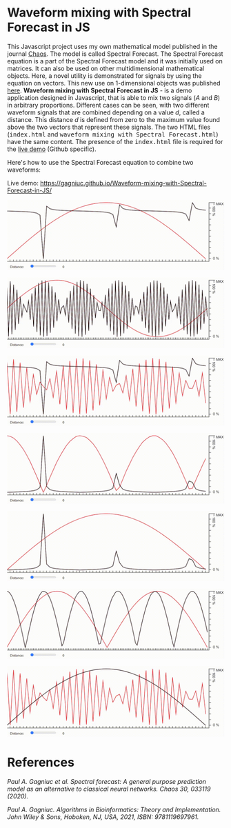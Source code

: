 # Waveform mixing with Spectral Forecast in JS

This Javascript project uses my own mathematical model published in the journal [Chaos](https://aip.scitation.org/doi/10.1063/1.5120818). The model is called Spectral Forecast. The Spectral Forecast equation is a part of the Spectral Forecast model and it was initially used on matrices. It can also be used on other multidimensional mathematical objects. Here, a novel utility is demonstrated for signals by using the equation on vectors. This new use on 1-dimensional objects was published [here](https://www.wiley.com/en-ie/Algorithms+in+Bioinformatics:+Theory+and+Implementation-p-9781119697992). <b>Waveform mixing with Spectral Forecast in JS</b> - is a demo application designed in Javascript, that is able to mix two signals (<i>A</i> and <i>B</i>) in arbitrary proportions. Different cases can be seen, with two different waveform signals that are combined depending on a value <i>d</i>, called a distance. This distance <i>d</i> is defined from zero to the maximum value found above the two vectors that represent these signals. The two HTML files (<kbd>index.html</kbd> and <kbd>waveform mixing with Spectral Forecast.html</kbd>) have the same content. The presence of the <kbd>index.html</kbd> file is required for the [live demo](https://gagniuc.github.io/Waveform-mixing-with-Spectral-Forecast-in-JS/) (Github specific).

Here's how to use the Spectral Forecast equation to combine two waveforms:

Live demo: https://gagniuc.github.io/Waveform-mixing-with-Spectral-Forecast-in-JS/

![screenshot](https://github.com/Gagniuc/Waveform-mixing-with-Spectral-Forecast-in-JS/blob/main/img/sf(0).gif?raw=true)

![screenshot](https://github.com/Gagniuc/Waveform-mixing-with-Spectral-Forecast-in-JS/blob/main/img/sf(1).gif?raw=true)

![screenshot](https://github.com/Gagniuc/Waveform-mixing-with-Spectral-Forecast-in-JS/blob/main/img/sf(2).gif?raw=true)

![screenshot](https://github.com/Gagniuc/Waveform-mixing-with-Spectral-Forecast-in-JS/blob/main/img/sf(3).gif?raw=true)

![screenshot](https://github.com/Gagniuc/Waveform-mixing-with-Spectral-Forecast-in-JS/blob/main/img/sf(4).gif?raw=true)

![screenshot](https://github.com/Gagniuc/Waveform-mixing-with-Spectral-Forecast-in-JS/blob/main/img/sf(5).gif?raw=true)

![screenshot](https://github.com/Gagniuc/Waveform-mixing-with-Spectral-Forecast-in-JS/blob/main/img/sf(6).gif?raw=true)


# References

<i>Paul A. Gagniuc et al. Spectral forecast: A general purpose prediction model as an alternative to classical neural networks. Chaos 30, 033119 (2020).</i>

<i>Paul A. Gagniuc. Algorithms in Bioinformatics: Theory and Implementation. John Wiley & Sons, Hoboken, NJ, USA, 2021, ISBN: 9781119697961.</i>
